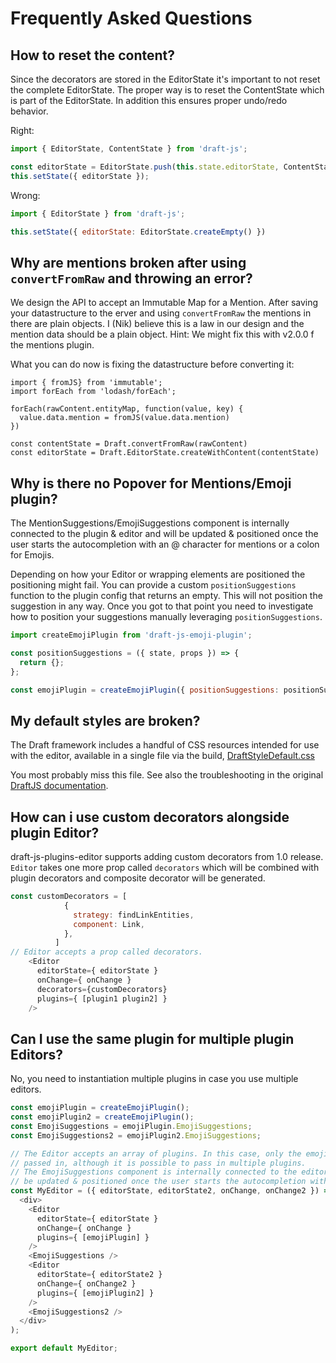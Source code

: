 # Frequently Asked Questions

## How to reset the content?

Since the decorators are stored in the EditorState it's important to not reset
the complete EditorState. The proper way is to reset the ContentState which is
part of the EditorState. In addition this ensures proper undo/redo behavior.

Right:
```js
import { EditorState, ContentState } from 'draft-js';

const editorState = EditorState.push(this.state.editorState, ContentState.createFromText(''));
this.setState({ editorState });
```

Wrong:
```js
import { EditorState } from 'draft-js';

this.setState({ editorState: EditorState.createEmpty() })
```

## Why are mentions broken after using `convertFromRaw` and throwing an error?

We design the API to accept an Immutable Map for a Mention. After saving your datastructure to the erver and using `convertFromRaw` the mentions in there are plain objects. I (Nik) believe this is a law in our design and the mention data should be a plain object. Hint: We might fix this with v2.0.0 f the mentions plugin.

What you can do now is fixing the datastructure before converting it:

```JS
import { fromJS} from 'immutable';
import forEach from 'lodash/forEach';

forEach(rawContent.entityMap, function(value, key) {
  value.data.mention = fromJS(value.data.mention)
})

const contentState = Draft.convertFromRaw(rawContent)
const editorState = Draft.EditorState.createWithContent(contentState)
```

## Why is there no Popover for Mentions/Emoji plugin?

The MentionSuggestions/EmojiSuggestions component is internally connected to the
plugin & editor and will be updated & positioned once the user starts the autocompletion
with an @ character for mentions or a colon for Emojis.

Depending on how your Editor or wrapping elements are positioned the positioning might fail.
You can provide a custom `positionSuggestions` function to the plugin config that returns an empty. This will not position the suggestion in any way. Once you got to that point you need to investigate how to position your suggestions manually leveraging `positionSuggestions`.

```js
import createEmojiPlugin from 'draft-js-emoji-plugin';

const positionSuggestions = ({ state, props }) => {
  return {};
};

const emojiPlugin = createEmojiPlugin({ positionSuggestions: positionSuggestions });
```

## My default styles are broken?

The Draft framework includes a handful of CSS resources intended for use with the editor, available in a single file via the build, [DraftStyleDefault.css](https://github.com/facebook/draft-js/blob/master/src/component/utils/DraftStyleDefault.css)

You most probably miss this file. See also the troubleshooting in the original [DraftJS documentation](https://facebook.github.io/draft-js/docs/advanced-topics-issues-and-pitfalls.html#missing-draft-css).

## How can i use custom decorators alongside plugin Editor?
draft-js-plugins-editor supports adding custom decorators from 1.0 release. `Editor` takes one more prop called `decorators` which will be combined with plugin decorators and composite decorator will be generated.
```js
const customDecorators = [
            {
              strategy: findLinkEntities,
              component: Link,
            },
          ]
// Editor accepts a prop called decorators. 
    <Editor
      editorState={ editorState }
      onChange={ onChange }
      decorators={customDecorators}
      plugins={ [plugin1 plugin2] }
    />
```

## Can I use the same plugin for multiple plugin Editors?

No, you need to instantiation multiple plugins in case you use multiple editors.

```js
const emojiPlugin = createEmojiPlugin();
const emojiPlugin2 = createEmojiPlugin();
const EmojiSuggestions = emojiPlugin.EmojiSuggestions;
const EmojiSuggestions2 = emojiPlugin2.EmojiSuggestions;

// The Editor accepts an array of plugins. In this case, only the emojiPlugin is
// passed in, although it is possible to pass in multiple plugins.
// The EmojiSuggestions component is internally connected to the editor and will
// be updated & positioned once the user starts the autocompletion with a colon.
const MyEditor = ({ editorState, editorState2, onChange, onChange2 }) => (
  <div>
    <Editor
      editorState={ editorState }
      onChange={ onChange }
      plugins={ [emojiPlugin] }
    />
    <EmojiSuggestions />
    <Editor
      editorState={ editorState2 }
      onChange={ onChange2 }
      plugins={ [emojiPlugin2] }
    />
    <EmojiSuggestions2 />
  </div>
);

export default MyEditor;
```
